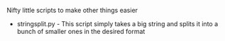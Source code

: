 Nifty little scripts to make other things easier
* stringsplit.py - This script simply takes a big string and splits it into a bunch of smaller ones in the desired format

